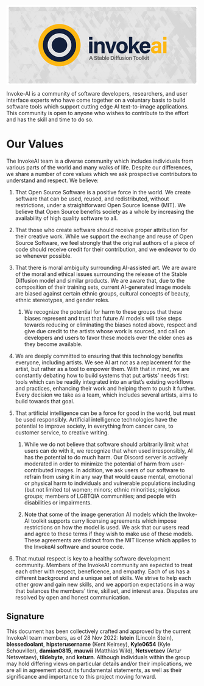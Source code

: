 ﻿<img src="docs/assets/invoke_ai_banner.png" align="center">

Invoke-AI is a community of software developers, researchers, and user
interface experts who have come together on a voluntary basis to build
software tools which support cutting edge AI text-to-image
applications. This community is open to anyone who wishes to
contribute to the effort and has the skill and time to do so.

# Our Values

The InvokeAI team is a diverse community which includes individuals
from various parts of the world and many walks of life. Despite our
differences, we share a number of core values which we ask prospective
contributors to understand and respect. We believe:

1. That Open Source Software is a positive force in the world. We
create software that can be used, reused, and redistributed, without
restrictions, under a straightforward Open Source license (MIT). We
believe that Open Source benefits society as a whole by increasing the
availability of high quality software to all.

2. That those who create software should receive proper attribution
for their creative work. While we support the exchange and reuse of
Open Source Software, we feel strongly that the original authors of a
piece of code should receive credit for their contribution, and we
endeavor to do so whenever possible.

3. That there is moral ambiguity surrounding AI-assisted art. We are
aware of the moral and ethical issues surrounding the release of the
Stable Diffusion model and similar products. We are aware that, due to
the composition of their training sets, current AI-generated image
models are biased against certain ethnic groups, cultural concepts of
beauty, ethnic stereotypes, and gender roles.

      1. We recognize the potential for harm to these groups that these biases
       represent and trust that future AI models will take steps towards
       reducing or eliminating the biases noted above, respect and give due
       credit to the artists whose work is sourced, and call on developers
       and users to favor these models over the older ones as they become
       available.

4. We are deeply committed to ensuring that this technology benefits
everyone, including artists. We see AI art not as a replacement for
the artist, but rather as a tool to empower them. With that
in mind, we are constantly debating how to build systems that put
artists’ needs first: tools which can be readily integrated into an
artist’s existing workflows and practices, enhancing their work and
helping them to push it further. Every decision we take as a team,
which includes several artists, aims to build towards that goal.

5. That artificial intelligence can be a force for good in the world,
but must be used responsibly. Artificial intelligence technologies
have the potential to improve society, in everything from cancer care,
to customer service, to creative writing.

     1. While we do not believe that software should arbitrarily limit what
     users can do with it, we recognize that when used irresponsibly, AI
     has the potential to do much harm. Our Discord server is actively
     moderated in order to minimize the potential of harm from
     user-contributed images. In addition, we ask users of our software to
     refrain from using it in any way that would cause mental, emotional or
     physical harm to individuals and vulnerable populations including (but
     not limited to) women; minors; ethnic minorities; religious groups;
     members of LGBTQIA communities; and people with disabilities or
     impairments.

     2. Note that some of the image generation AI models which the Invoke-AI
     toolkit supports carry licensing agreements which impose restrictions
     on how the model is used. We ask that our users read and agree to
     these terms if they wish to make use of these models. These agreements
     are distinct from the MIT license which applies to the InvokeAI
     software and source code.

6. That mutual respect is key to a healthy software development
community. Members of the InvokeAI community are expected to treat
each other with respect, beneficence, and empathy. Each of us has a
different background and a unique set of skills. We strive to help
each other grow and gain new skills, and we apportion expectations in
a way that balances the members' time, skillset, and interest
area. Disputes are resolved by open and honest communication.

## Signature

This document has been collectively crafted and approved by the current InvokeAI team members, as of 28 Nov 2022: **lstein** (Lincoln Stein), **blessedoolant**, **hipsterusername** (Kent Keirsey), **Kyle0654** (Kyle Schouviller), **damian0815**, **mauwii** (Matthias Wild), **Netsvetaev** (Artur Netsvetaev), **tildebyte**, and **keturn**. Although individuals within the group may hold differing views on particular details and/or their implications, we are all in agreement about its fundamental statements, as well as their significance and importance to this project moving forward.  


